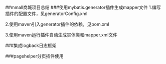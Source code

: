 ##mmall商城项目总结
###使用mybatis.generator插件生成mapper文件
1.编写插件的配置文件，见generatorConfig.xml

2.使用maven引入generator插件的依赖，见pom.xml

3.使用maven运行插件自动生成实体类和mapper.xml文件

###集成logback日志框架

###pagehelper分页插件使用



